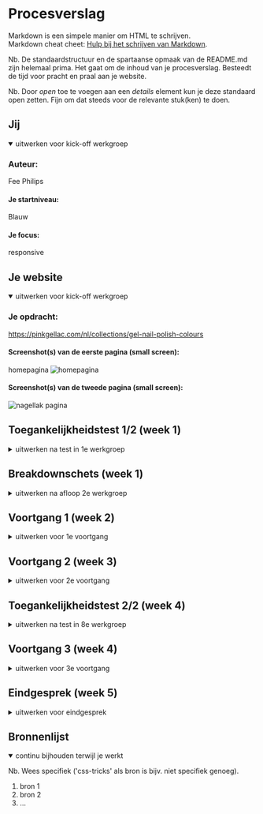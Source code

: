 # Procesverslag
Markdown is een simpele manier om HTML te schrijven.  
Markdown cheat cheet: [Hulp bij het schrijven van Markdown](https://github.com/adam-p/markdown-here/wiki/Markdown-Cheatsheet).

Nb. De standaardstructuur en de spartaanse opmaak van de README.md zijn helemaal prima. Het gaat om de inhoud van je procesverslag. Besteedt de tijd voor pracht en praal aan je website.

Nb. Door *open* toe te voegen aan een *details* element kun je deze standaard open zetten. Fijn om dat steeds voor de relevante stuk(ken) te doen.





## Jij

<details open>
  <summary>uitwerken voor kick-off werkgroep</summary>

  ### Auteur:
  Fee Philips

  #### Je startniveau:
  Blauw

  #### Je focus:
  responsive
 
</details>





## Je website

<details open>
  <summary>uitwerken voor kick-off werkgroep</summary>

  ### Je opdracht:
  https://pinkgellac.com/nl/collections/gel-nail-polish-colours 

  #### Screenshot(s) van de eerste pagina (small screen): 
  homepagina 
  <img src="https://user-images.githubusercontent.com/118175206/201687715-a26e1978-06f5-4540-9a6d-862788142bd8.png" width="375px" alt="homepagina">

  #### Screenshot(s) van de tweede pagina (small screen): 
  <img src="https://user-images.githubusercontent.com/118175206/201687376-73d885b3-304e-4d85-b96a-6400a208487d.png" width="375px" alt="nagellak pagina">

 



## Toegankelijkheidstest 1/2 (week 1)

<details>
  <summary>uitwerken na test in 1e werkgroep</summary>

  ### Bevindingen
  Lijst met je bevindingen die in de test naar voren kwamen:

  #### Screenreader
 Heb eerst gekeken naar hoe de screen reader werkt. En even door de twee pagina’s gegaan. 
-	Kopjes en de linkjes duidelijk maken.
-	Je kunt filteren op kopjes en linkjes. 
-	Alles was te bereiken met de screenreader


  #### Muis en Toetsenbord 
 Ik ben gaan kijken of alles op de website te bereiken is met alleen het toetsenbord.

-	Je kunt niet naar de nagellakjes met tap.
-	Je kunt goed heen en weer op de website doormiddel van het toetsen bord
-	Alles moet met het toetsenbord te bereiken zijn voor mensen met een trillend arm. 


  #### Motoriek (shocks, elastiekjes)
  Ik heb gekeken hoe het is als je een beperking hebt, zoals een trillend arm. Ook heb ik verschillende brilletjes op gezet hoe het is als je zicht beperkt is. Of hoe het is om heel snel afgeleid te zijn. 
  
-	Met een trillende arm is het besturen van de muis heel lastig. Zo klik je snel mis. Daarom is het belangrijk dat je knoppen groot genoeg zijn.
-	Alles moet met het toetsenbord te bereiken zijn voor mensen met een trillend arm. 
-	Door minder goed zicht is het fijn dat de tekst niet in kleuren is maar in het zwart. Gekleurde tekst moet zwart worden.
-	Als je snel afgeleid bent zorgen de vele kleuren snel voor afleiding. 
-	Het is belangrijk dat de teksten en de buttons groot genoeg zijn.
-	Alle informatie moet groot genoeg zijn voor mensen met een slecht zicht. Sommige teksten kunnen groter.


  #### Visueel (brillen, contrast, kleurenblind, dark/light). 
Ik heb via inspecteren de kleuren van de website verandert en gekeken hoe het is voor iemand die niet meer zo goed ziet.

-	Als je de kleuren anders ziet is het handig als de namen van de nagellak kleuren goed omschreven zijn. De meeste zijn dat ook.
-	Als je minder goed ziet is het belangrijk dat de letter grootte groot genoeg is.
-	Als je alles in een grijstint ziet is alles gelijk heel eentonig. Het is goed om voorgrondkleuren en achtergrondkleuren van elkaar te laten verschillen.




</details>



## Breakdownschets (week 1)

<details>
  <summary>uitwerken na afloop 2e werkgroep</summary>

  ### de hele pagina: 
  <img src="readme-images/dummy-plaatje.jpg" width="375px" alt="breakdown van de hele pagina">

  ### dynamisch deel (bijv menu): 
  <img src="readme-images/dummy-plaatje.jpg" width="375px" alt="breakdown van een dynamisch deel">

  ### wellicht nog een dynamisch deel (bijv filter): 
  <img src="readme-images/dummy-plaatje.jpg" width="375px" alt="breakdown van nog een dynamisch deel">

</details>





## Voortgang 1 (week 2)

<details>
  <summary>uitwerken voor 1e voortgang</summary>

  ### Stand van zaken
  Ik vind de uitleg in de lessen heel fijn. Alleen ik merk dat ik zelf vaak niet weet waar ik moet beginnen. Ik weet nog niet heel veel van code. veel termen zijn dan ook nieuw. Ik merk dat ik vaak niet weet hoe ik iets moet maken, code is niet mijn sterke kant. Maar ik probeer zo veel mogelijk te oefenen en te vragen zo dat het me toch gaat lukken.


  ### Agenda voor meeting
  samen met je groepje opstellen

  | student 1  Fee    :   1. Ik moet alles nog in html zetten, tekst+ plaatjes
                          2. alle afbeeldingen inladen
                          3. css begin maken
  | student 2  Mila   :   1. Basis structuur maken
                          2. Inhoud verzamelen (afbeeldingen, iconen, fonts)
                          3. Bronnen niet vergeten
                          4. CSS’en
  | student 3  Steven :   1. start maken in css
                          2. oefenen met positioneren
                          3. weten wanneer ik flex-box of grid moet gebruiken
    

  ### Verslag van meeting
  hier na afloop snel de uitkomsten van de meeting vastleggen

  - punt 1
  - punt 2
  - nog een punt
  - ...

</details>





## Voortgang 2 (week 3)

<details>
  <summary>uitwerken voor 2e voortgang</summary>

  ### Stand van zaken
  Ik merk dat ik heel snel vast loop en daar door heel snel gedemotiveerd raak. Ik ben nu goed opweg met de eerste pagina en ben blij met de hulp van de studentassistenten. 


  ### Agenda voor meeting
  samen met je groepje opstellen

- ik heb vragen over de navigatie.


  ### Verslag van meeting
  hier na afloop snel de uitkomsten van de meeting vastleggen

  - punt 1
  - punt 2
  - nog een punt
- ...

</details>





## Toegankelijkheidstest 2/2 (week 4)

<details>
  <summary>uitwerken na test in 8e werkgroep</summary>

  ### Bevindingen
 mijn website is nog niet heel ver om goed te testen, maar zo ver als kan heb ik getest.

  #### Screenreader
  De screanreader werkt over het algemeen al goed. Hij pakt alle kopjes en linkjes. Alleen de linkjes in de nav deden gek.
  


  #### Muis en Toetsenbord 
 Ik ben gaan kijken of alles op de website te bereiken is met alleen het toetsenbord.

- je kunt door alle buttons tabben.

  #### Motoriek (shocks, elastiekjes)

  
- sommige knoppen waren nog niet groot genoeg, dit is wel van belang voor mensen met een trillende arm. 



  #### Visueel (brillen, contrast, kleurenblind, dark/light). 
 Ik heb via inspecteren de kleuren van de website verandert en gekeken hoe het is voor iemand die niet meer zo goed ziet.

- Alle kleuren zijn hetzelfde als op de echte website. Ik vind wel dat omdat alles in roze tinten is het snel slecht te zien is voor kleurenblinden. Het is daarom echt belangrijk dat de titels van de lakjes kloppen en duidelijk zijn.

</details>





## Voortgang 3 (week 4)

<details>
  <summary>uitwerken voor 3e voortgang</summary>

  ### Stand van zaken
 Ik ben grotendeels klaar met de eerste pagina. Ik heb nog een paar vragen aan de studentassistenten. 


  ### Agenda voor meeting
  samen met je groepje opstellen

-  tekst op de header zetten. 
- De navigatie werkt niet
- buttons hebben een gek randje
- Hoe zorg ik dat de grid goed verdeeld is. Een button is steeds groter dan de rest.


  ### Verslag van meeting
  hier na afloop snel de uitkomsten van de meeting vastleggen

  - punt 1
  - punt 2
  - nog een punt
  - ...

</details>





## Eindgesprek (week 5)

<details>
  <summary>uitwerken voor eindgesprek</summary>

  ### Je uitkomst - karakteristiek screenshots:
  <img src="readme-images/dummy-plaatje.jpg" width="375px" alt="uitomst opdracht 1">


  ### Dit ging goed/Heb ik geleerd: 
  Korte omschrijving met plaatjes

  <img src="readme-images/dummy-plaatje.jpg" width="375px" alt="top">


  ### Dit was lastig/Is niet gelukt:
  Korte omschrijving met plaatjes

  <img src="readme-images/dummy-plaatje.jpg" width="375px" alt="bummer">
</details>





## Bronnenlijst

<details open>
  <summary>continu bijhouden terwijl je werkt</summary>

  Nb. Wees specifiek ('css-tricks' als bron is bijv. niet specifiek genoeg).

  1. bron 1
  2. bron 2
  3. ...

</details>
